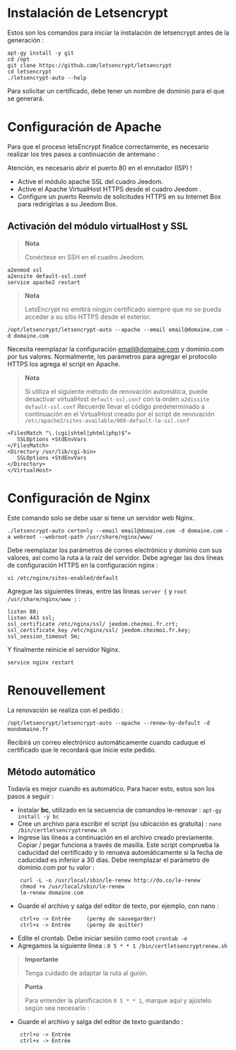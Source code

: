 # Instalación de Letsencrypt

Estos son los comandos para iniciar la instalación de letsencrypt antes de la generación :

````
apt-gy install -y git
cd /opt
git clone https://github.com/letsencrypt/letsencrypt
cd letsencrypt
./letsencrypt-auto --help
````

Para solicitar un certificado, debe tener un nombre de dominio para el que se generará.

# Configuración de Apache

Para que el proceso letsEncrypt finalice correctamente, es necesario realizar los tres pasos a continuación de antemano :

Atención, es necesario abrir el puerto 80 en el enrutador (ISP) !

-   Active el módulo apache SSL del cuadro Jeedom.
-   Active el Apache VirtualHost HTTPS desde el cuadro Jeedom .
-   Configure un puerto Reenvío de solicitudes HTTPS en su Internet Box para redirigirlas a su Jeedom Box.

## Activación del módulo virtualHost y SSL

> **Nota**
>
> Conéctese en SSH en el cuadro Jeedom.

````
a2enmod ssl
a2ensite default-ssl.conf
service apache2 restart
````

> **Nota**
>
> LetsEncrypt no emitirá ningún certificado siempre que no se pueda acceder a su sitio HTTPS desde el exterior.

``/opt/letsencrypt/letsencrypt-auto --apache --email email@domaine.com -d domaine.com``

Necesita reemplazar la configuración <email@domaine.com> y dominio.com por tus valores. Normalmente, los parámetros para agregar el protocolo HTTPS los agrega el script en Apache.

> **Nota**
>
> Si utiliza el siguiente método de renovación automática, puede desactivar virtualHost ``default-ssl.conf`` con la orden ``a2dissite default-ssl.conf`` Recuerde llevar el código predeterminado a continuación en el VirtualHost creado por el script de renovación ``/etc/apache2/sites-available/000-default-le-ssl.conf``

````
<FilesMatch "\.(cgi|shtml|phtml|php)$">
   SSLOptions +StdEnvVars
</FilesMatch>
<Directory /usr/lib/cgi-bin>
   SSLOptions +StdEnvVars
</Directory>
</VirtualHost>
````

# Configuración de Nginx

Este comando solo se debe usar si tiene un servidor web Nginx.

``./letsencrypt-auto certonly --email email@domaine.com -d domaine.com -a webroot --webroot-path /usr/share/nginx/www/``

Debe reemplazar los parámetros de correo electrónico y dominio con sus valores, así como la ruta a la raíz del servidor. Debe agregar las dos líneas de configuración HTTPS en la configuración nginx :

``vi /etc/nginx/sites-enabled/default``

Agregue las siguientes líneas, entre las líneas ``server {`` y ``root /usr/share/nginx/www ;`` :

````
listen 80;
listen 443 ssl;
ssl_certificate /etc/nginx/ssl/ jeedom.chezmoi.fr.crt;
ssl_certificate_key /etc/nginx/ssl/ jeedom.chezmoi.fr.key;
ssl_session_timeout 5m;
````

Y finalmente reinicie el servidor Nginx.

``service nginx restart``

# Renouvellement

La renovación se realiza con el pedido :

``/opt/letsencrypt/letsencrypt-auto --apache --renew-by-default -d mondomaine.fr``

Recibirá un correo electrónico automáticamente cuando caduque el certificado que le recordará que inicie este pedido.

## Método automático

Todavía es mejor cuando es automático. Para hacer esto, estos son los pasos a seguir :

-   Instalar **bc**, utilizado en la secuencia de comandos le-renovar : ``apt-gy install -y bc``
-   Cree un archivo para escribir el script (su ubicación es gratuita) : ``nano /bin/certletsencryptrenew.sh``
-   Ingrese las líneas a continuación en el archivo creado previamente. Copiar / pegar funciona a través de masilla. Este script comprueba la caducidad del certificado y lo renueva automáticamente si la fecha de caducidad es inferior a 30 días. Debe reemplazar el parámetro de dominio.com por tu valor :
````
    curl -L -o /usr/local/sbin/le-renew http://do.co/le-renew
    chmod +x /usr/local/sbin/le-renew
    le-renew domaine.com
````
-   Guarde el archivo y salga del editor de texto, por ejemplo, con nano :
````
    ctrl+o -> Entrée     (permy de sauvegarder)
    ctrl+x -> Entrée     (permy de quitter)
````
-   Edite el crontab. Debe iniciar sesión como root ``crontab -e``
-   Agregamos la siguiente línea : ``0 5 * * 1 /bin/certletsencryptrenew.sh``
> **Importante**
>
> Tenga cuidado de adaptar la ruta al guión.

> **Punta**
>
> Para entender la planificación ``0 5 * * 1``, marque aquí y ajústelo según sea necesario :
-   Guarde el archivo y salga del editor de texto guardando :
````
    ctrl+o -> Entrée
    ctrl+x -> Entrée
````
